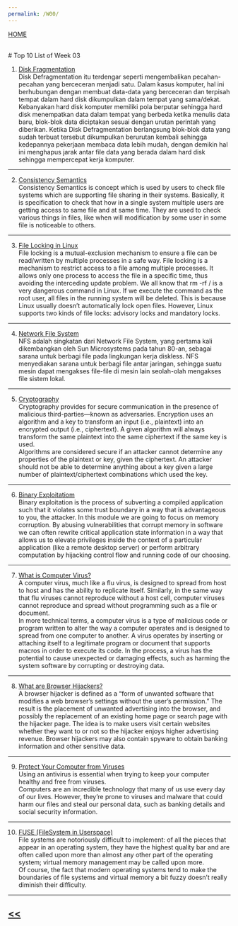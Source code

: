```yaml
---
permalink: /W00/
---
```

[HOME](../)

<br>
# Top 10 List of Week 03

1. [Disk Fragmentation](https://www.codepolitan.com/apa-itu-disk-defragmentation-butuhkah-kita-men-defrag-komputer)<br>
Disk Defragmentation itu terdengar seperti mengembalikan pecahan-pecahan yang berceceran menjadi satu. Dalam kasus komputer, hal ini berhubungan dengan membuat data-data yang berceceran dan terpisah tempat dalam hard disk dikumpulkan dalam tempat yang sama/dekat. Kebanyakan hard disk komputer memiliki pola berputar sehingga hard disk menempatkan data dalam tempat yang berbeda ketika menulis data baru, blok-blok data diciptakan sesuai dengan urutan perintah yang diberikan. Ketika Disk Defragmentation berlangsung blok-blok data yang sudah terbuat tersebut dikumpulkan berurutan kembali sehingga kedepannya pekerjaan membaca data lebih mudah, dengan demikin hal ini menghapus jarak antar file data yang berada dalam hard disk sehingga mempercepat kerja komputer.
* * *
2. [Consistency Semantics](https://www.geeksforgeeks.org/consistency-semantics-for-file-sharing/)<br>
Consistency Semantics is concept which is used by users to check file systems which are supporting file sharing in their systems. Basically, it is specification to check that how in a single system multiple users are getting access to same file and at same time. They are used to check various things in files, like when will modification by some user in some file is noticeable to others.
* * *
3. [File Locking in Linux](https://www.baeldung.com/linux/file-locking)<br>
File locking is a mutual-exclusion mechanism to ensure a file can be read/written by multiple processes in a safe way. File locking is a mechanism to restrict access to a file among multiple processes. It allows only one process to access the file in a specific time, thus avoiding the interceding update problem. We all know that rm -rf / is a very dangerous command in Linux. If we execute the command as the root user, all files in the running system will be deleted. This is because Linux usually doesn’t automatically lock open files. However, Linux supports two kinds of file locks: advisory locks and mandatory locks.
* * *
4. [Network File System](https://medium.com/mtiakakom/network-file-system-nfs-f1a14b7b33e2)<br>
NFS adalah singkatan dari Network File System, yang pertama kali dikembangkan oleh Sun Microsystems pada tahun 80-an, sebagai sarana untuk berbagi file pada lingkungan kerja diskless. NFS menyediakan sarana untuk berbagi file antar jaringan, sehingga suatu mesin dapat mengakses file-file di mesin lain seolah-olah mengakses file sistem lokal.
* * *
5. [Cryptography](https://www.synopsys.com/glossary/what-is-cryptography.html)<br>
Cryptography provides for secure communication in the presence of malicious third-parties—known as adversaries. Encryption uses an algorithm and a key to transform an input (i.e., plaintext) into an encrypted output (i.e., ciphertext). A given algorithm will always transform the same plaintext into the same ciphertext if the same key is used. <br> Algorithms are considered secure if an attacker cannot determine any properties of the plaintext or key, given the ciphertext. An attacker should not be able to determine anything about a key given a large number of plaintext/ciphertext combinations which used the key.
* * *
6. [Binary Exploitatiom](https://trailofbits.github.io/ctf/exploits/binary1.html)<br>
Binary exploitation is the process of subverting a compiled application such that it violates some trust boundary in a way that is advantageous to you, the attacker. In this module we are going to focus on memory corruption. By abusing vulnerabilities that corrupt memory in software we can often rewrite critical application state information in a way that allows us to elevate privileges inside the context of a particular application (like a remote desktop server) or perform arbitrary computation by hijacking control flow and running code of our choosing.
* * *
7. [What is Computer Virus?](https://us.norton.com/internetsecurity-malware-what-is-a-computer-virus.html)<br>
A computer virus, much like a flu virus, is designed to spread from host to host and has the ability to replicate itself. Similarly, in the same way that flu viruses cannot reproduce without a host cell, computer viruses cannot reproduce and spread without programming such as a file or document. <br>
In more technical terms, a computer virus is a type of malicious code or program written to alter the way a computer operates and is designed to spread from one computer to another. A virus operates by inserting or attaching itself to a legitimate program or document that supports macros in order to execute its code. In the process, a virus has the potential to cause unexpected or damaging effects, such as harming the system software by corrupting or destroying data.
* * *
8. [What are Browser Hijackers?](https://us.norton.com/internetsecurity-malware-what-are-browser-hijackers.html)<br>
A browser hijacker is defined as a “form of unwanted software that modifies a web browser’s settings without the user’s permission.” The result is the placement of unwanted advertising into the browser, and possibly the replacement of an existing home page or search page with the hijacker page. The idea is to make users visit certain websites whether they want to or not so the hijacker enjoys higher advertising revenue. Browser hijackers may also contain spyware to obtain banking information and other sensitive data.
* * *
9. [Protect Your Computer from Viruses](https://innotechtoday.com/8-ways-protect-you-computer-from-viruses/)<br>
Using an antivirus is essential when trying to keep your computer healthy and free from viruses. <br>
Computers are an incredible technology that many of us use every day of our lives. However, they’re prone to viruses and malware that could harm our files and steal our personal data, such as banking details and social security information.
* * *
10. [FUSE (FileSystem in Userspace)](https://fsgeek.ca/2019/06/18/fuse-file-systems-in-user-space/)<br>
File systems are notoriously difficult to implement: of all the pieces that appear in an operating system, they have the highest quality bar and are often called upon more than almost any other part of the operating system; virtual memory management may be called upon more. <br>
Of course, the fact that modern operating systems tend to make the boundaries of file systems and virtual memory a bit fuzzy doesn’t really diminish their difficulty.
* * *

## [<<](../)
